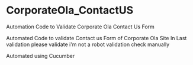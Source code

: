 # CorporateOla_ContactUS
Automation Code to Validate Corporate Ola Contact Us Form

Automated Code to validate Contact us Form of Corporate Ola Site
In Last validation please validate i'm not a robot validation check manually

Automated using Cucumber
